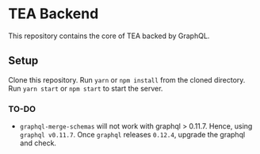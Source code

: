 # TEA Backend
This repository contains the core of TEA backed by GraphQL.

## Setup
Clone this repository.
Run `yarn` or `npm install` from the cloned directory.
Run `yarn start` or `npm start` to start the server.

### TO-DO
- `graphql-merge-schemas` will not work with graphql > 0.11.7. Hence, using `graphql v0.11.7`. Once `graphql` releases `0.12.4`, upgrade the graphql and check.
